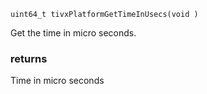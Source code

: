 `uint64_t tivxPlatformGetTimeInUsecs(void )`

Get the time in micro seconds.

### returns

Time in micro seconds